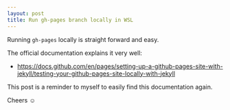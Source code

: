 ```yaml
---
layout: post
title: Run gh-pages branch locally in WSL
---
```


Running `gh-pages` locally is straight forward and easy.

The official documentation explains it very well:

- https://docs.github.com/en/pages/setting-up-a-github-pages-site-with-jekyll/testing-your-github-pages-site-locally-with-jekyll

This post is a reminder to myself to easily find this documentation again.

Cheers ☺

